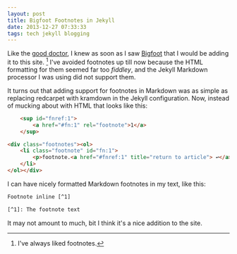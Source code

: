 ```yaml
---
layout: post
title: Bigfoot Footnotes in Jekyll
date: 2013-12-27 07:33:33
tags: tech jekyll blogging
---
```


Like the [good doctor][1], I knew as soon as I saw [Bigfoot][2] that I would be adding it to this site. [^1] I've avoided footnotes up till now because the HTML formatting for them seemed far too *fiddley*, and the Jekyll Markdown processor I was using did not support them. 

It turns out that adding support for footnotes in Markdown was as simple as replacing redcarpet with kramdown in the Jekyll configuration. Now, instead of mucking about with HTML that looks like this:

~~~ html
    <sup id="fnref:1">
        <a href="#fn:1" rel="footnote">1</a>
    </sup>

<div class="footnotes"><ol>
    <li class="footnote" id="fn:1">
        <p>footnote.<a href="#fnref:1" title="return to article"> ↩</a><p>
    </li>
</ol></div>

~~~

I can have nicely formatted Markdown footnotes in my text, like this:

~~~ html
Footnote inline [^1]

[^1]: The footnote text

~~~

It may not amount to much, bit I think it's a nice addition to the site. 




[^1]: I've always liked footnotes. 


[1]: http://www.leancrew.com/all-this/2013/12/tweaking-bigfoot-footnotes/
[2]: http://cmsauve.com/labs/bigfoot/
